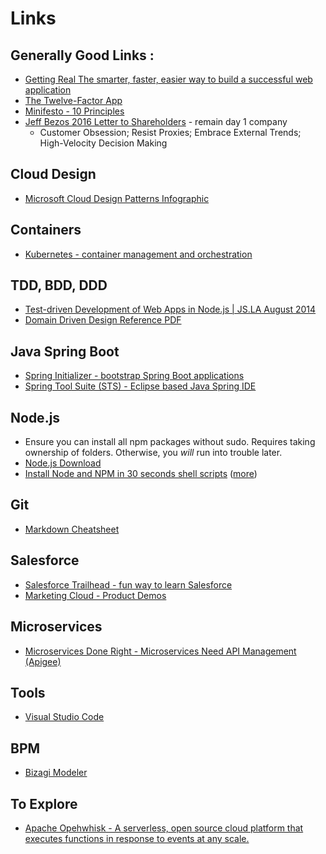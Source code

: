 Links
=====

Generally Good Links :
----------------------

 - [Getting Real The smarter, faster, easier way to build a successful web application](http://gettingreal.37signals.com/toc.php)
 - [The Twelve-Factor App](https://12factor.net/)
 - [Minifesto - 10 Principles](http://minifesto.org/)
 - [Jeff Bezos 2016 Letter to Shareholders](https://www.amazon.com/p/feature/z6o9g6sysxur57t) - remain day 1 company
   - Customer Obsession; Resist Proxies; Embrace External Trends; High-Velocity Decision Making

Cloud Design
------------

 - [Microsoft Cloud Design Patterns Infographic](https://azure.microsoft.com/en-us/resources/infographics/cloud-design-patterns/)

Containers
----------
 - [Kubernetes - container management and orchestration](https://kubernetes.io/)

TDD, BDD, DDD
-------------

 - [Test-driven Development of Web Apps in Node.js | JS.LA August 2014]( https://www.youtube.com/watch?v=VcKTU2wjP7g)
 - [Domain Driven Design Reference PDF](http://domainlanguage.com/wp-content/uploads/2016/05/DDD_Reference_2015-03.pdf)

Java Spring Boot
----------------
 - [Spring Initializer - bootstrap Spring Boot applications](http://start.spring.io/)
 - [Spring Tool Suite (STS) - Eclipse based Java Spring IDE](https://spring.io/tools)

Node.js
-------
 - Ensure you can install all npm packages without sudo. Requires taking ownership of folders. Otherwise, you _will_ run into trouble later.
 - [Node.js Download](https://nodejs.org/en/)
 - [Install Node and NPM in 30 seconds shell scripts](https://gist.github.com/isaacs/579814) ([more](https://www.joyent.com/blog/installing-node-and-npm))



Git
---
 - [Markdown Cheatsheet](https://github.com/adam-p/markdown-here/wiki/Markdown-Cheatsheet)

Salesforce
----------
 - [Salesforce Trailhead - fun way to learn Salesforce](https://trailhead.salesforce.com/en)
 - [Marketing Cloud - Product Demos](https://www.youtube.com/playlist?list=PLnobS_RgN7JZk03xP5wG0gFmCx7Dxj69K)

Microservices
-------------
 - [Microservices Done Right - Microservices Need API Management (Apigee)](https://apigee.com/api-management/#/ebook/698)

Tools
-----
 - [Visual Studio Code](https://code.visualstudio.com/)

BPM
---
 - [Bizagi Modeler](https://www.bizagi.com/en/products/bpm-suite/modeler)

To Explore
-----------
 - [Apache Opehwhisk - A serverless, open source cloud platform that executes functions in response to events at any scale.](http://openwhisk.incubator.apache.org/)

